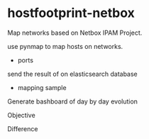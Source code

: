 # hostfootprint-netbox

Map networks based on Netbox IPAM Project.

use pynmap to map hosts on networks.
* ports


send the result of on elasticsearch database
* mapping sample

Generate bashboard of day by day evolution

Objective

Difference
